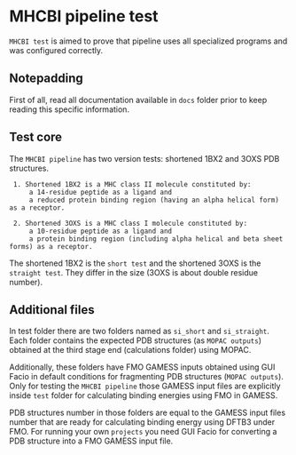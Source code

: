 # MHCBI pipeline test

`MHCBI test` is aimed to prove that pipeline uses all specialized programs and was configured correctly.

## Notepadding

First of all, read all documentation available in `docs` folder prior to keep reading this specific information.

## Test core

The `MHCBI pipeline` has two version tests: shortened 1BX2 and 3OXS PDB structures.

     1. Shortened 1BX2 is a MHC class II molecule constituted by:
         a 14-residue peptide as a ligand and 
         a reduced protein binding region (having an alpha helical form) as a receptor.

     2. Shortened 3OXS is a MHC class I molecule constituted by:
         a 10-residue peptide as a ligand and 
         a protein binding region (including alpha helical and beta sheet forms) as a receptor.

The shortened 1BX2 is the `short test` and the shortened 3OXS is the `straight test`. They differ in the size (3OXS is about double residue number).

## Additional files

In test folder there are two folders named as `si_short` and `si_straight`.
Each folder contains the expected PDB structures (as `MOPAC outputs`) obtained at the third stage end (calculations folder) using MOPAC.

Additionally, these folders have FMO GAMESS inputs obtained using GUI Facio in default conditions for fragmenting PDB structures (`MOPAC outputs`).
Only for testing the `MHCBI pipeline` those GAMESS input files are explicitly inside `test` folder for calculating binding energies using FMO in GAMESS.

PDB structures number in those folders are equal to the GAMESS input files number that are ready for calculating binding energy using DFTB3 under FMO.
For running your own `projects` you need GUI Facio for converting a PDB structure into a FMO GAMESS input file.

